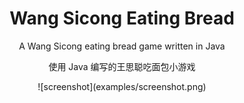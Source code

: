 <h1 align="center">
Wang Sicong Eating Bread
</h1>

<p align="center">
A Wang Sicong eating bread game written in Java
</p>

<p align="center">
使用 Java 编写的王思聪吃面包小游戏
</p>

<p align="center">
![screenshot](examples/screenshot.png)
</p>
